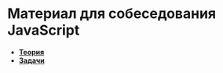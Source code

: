 # Материал для собеседования JavaScript

- **[Теория](https://github.com/samatakaya1/Interview-material/blob/main/questions/questions.md)**
- **[Задачи](https://github.com/samatakaya1/Interview-material/blob/main/problems/problems.md)**
